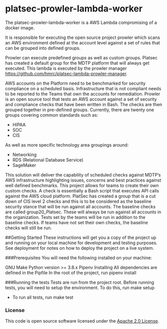
# platsec-prowler-lambda-worker

The platsec-prowler-lambda-worker is a AWS Lambda compromising of a 
docker image.

It is responsible for executing the open source project prowler which scans an AWS environment defined at the account level against a set of rules that can be grouped into defined groups.

Prowler can execute predefined groups as well as custom groups. Platsec has created a default 
group for the MDTP platform that will always get executed.  This lambda is executed by the prowler manager 
https://github.com/hmrc/platsec-lambda-prowler-manager.

AWS accounts on the Platform need to be benchmarked for security compliance on a scheduled basis. Infrastructure that is not compliant needs to be reported to the Teams that own the accounts for remediation. Prowler is an open source tool that tests an AWS account against a set of security and compliance checks that have been written in Bash.
The checks are then grouped together in pre-defined groups. Currently, there are twenty one groups covering common standards such as:

* HIPAA
* SOC
* CIS

As well as more specific technology area groupings around:

* Networking
* RDS (Relational Database Service)
* SageMaker

This solution will deliver the capability of scheduled checks against MDTP’s AWS infrastructure highlighting issues, concerns and best practices against well defined benchmarks.
This project allows for teams to create their own custom checks. A check is essentially a Bash script that executes API calls against the AWS cloud platform.
PlatSec has created a group that is a cut down of CIS level 2 checks and this is to be considered as the baseline security stance that will be run against all accounts.
The baseline checks are called group20_Platsec. These will always be run against all accounts in the organization. Tests set by the teams will be run in addition to the baseline checks. If teams have not set their own checks, the baseline checks will still be run.

##Getting Started
These instructions will get you a copy of the project up and running on your local machine for development and testing purposes. See deployment for notes on how to deploy the project on a live system.

###Prerequisites
You will need the following installed on your machine:

GNU Make
Python version >= 3.8.x
Pipenv
Installing
All dependencies are defined in the Pipfile In the root of the project, run pipenv install

###Running the tests
Tests are run from the project root. Before running tests, you will need to setup the environment. To do this, run make setup

* To run all tests, run make test

### License

This code is open source software licensed under the [Apache 2.0 License]("http://www.apache.org/licenses/LICENSE-2.0.html").
